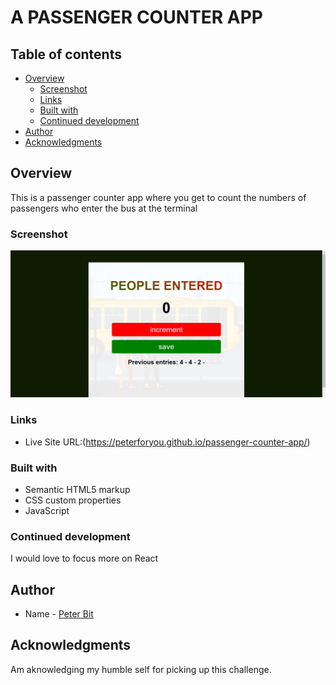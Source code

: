 # A PASSENGER COUNTER APP

## Table of contents

- [Overview](#overview)
  - [Screenshot](#screenshot)
  - [Links](#links)
  - [Built with](#built-with)
  - [Continued development](#continued-development)
- [Author](#author)
- [Acknowledgments](#acknowledgments)


## Overview
This is a passenger counter app where you get to count the numbers of passengers who enter the bus at the terminal

### Screenshot

![](./img/Annotation%202023-01-21%20214159.png)

### Links

- Live Site URL:(https://peterforyou.github.io/passenger-counter-app/)

### Built with

- Semantic HTML5 markup
- CSS custom properties
- JavaScript

### Continued development    

I would love to focus more on React

## Author

- Name - [Peter Bit](https://www.twitter.com/Peterbyte2)

## Acknowledgments

Am aknowledging my humble self for picking up this challenge.